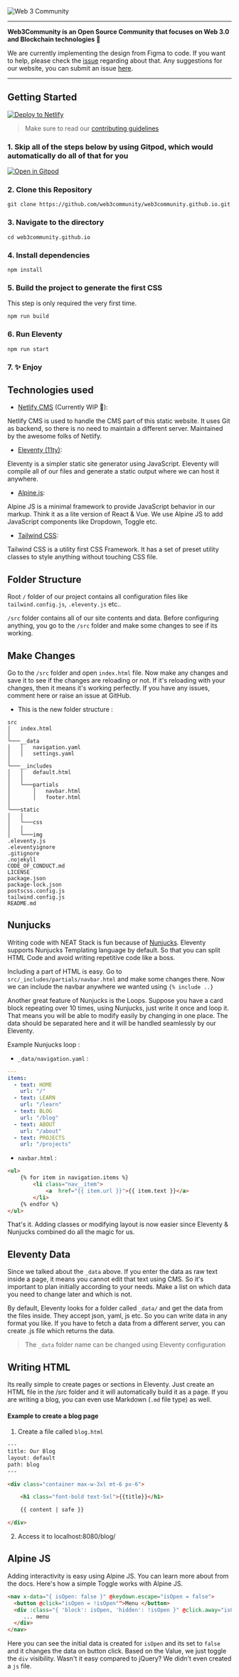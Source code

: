<!-- markdownlint-disable-next-line -->
<img alt="Web 3 Community" src="https://i.imgur.com/xKOfGSM.png"/>

---

<b>Web3Community is an Open Source Community that focuses on Web 3.0 and Blockchain technologies 🚀 </b>

We are currently implementing the design from Figma to code. If you want to help, please check the [issue](https://github.com/web3community/web3community.github.io/issues/3) regarding about that. Any suggestions for our website, you can submit an issue [here](https://github.com/web3community/web3community.github.io/issues/new/choose).

---

## Getting Started

<a href="https://app.netlify.com/start/deploy?repository=https://github.com/web3community/web3community.github.io&amp;stack=cms"><img src="https://www.netlify.com/img/deploy/button.svg" alt="Deploy to Netlify" /></a>

> Make sure to read our [contributing guidelines](https://github.com/web3community/web3community.github.io/blob/main/CONTRIBUTING.md)

### 1\. Skip all of the steps below by using Gitpod, which would automatically do all of that for you

[![Open in Gitpod](https://gitpod.io/button/open-in-gitpod.svg)](https://gitpod.io/#https://github.com/web3community/web3community.github.io)

### 2\. Clone this Repository

```
git clone https://github.com/web3community/web3community.github.io.git
```

### 3\. Navigate to the directory

```
cd web3community.github.io
```

### 4\. Install dependencies

```
npm install
```

### 5\. Build the project to generate the first CSS

This step is only required the very first time.

```
npm run build
```

### 6\. Run Eleventy

```
npm run start
```

### 7\. ✨ Enjoy

## Technologies used

* [Netlify CMS](https://www.netlifycms.org/) (Currently WIP 🚧):

Netlify CMS is used to handle the CMS part of this static website. It uses Git as backend, so there is no need to maintain a different server. Maintained by the awesome folks of Netlify.

* [Eleventy (11ty)](https://github.com/11ty/eleventy):

Eleventy is a simpler static site generator using JavaScript. Eleventy will compile all of our files and generate a static output where we can host it anywhere.

* [Alpine.js](https://alpinejs.dev/):

Alpine JS is a minimal framework to provide JavaScript behavior in our markup. Think it as a lite version of React & Vue. We use Alpine JS to add JavaScript components like Dropdown, Toggle etc.

* [Tailwind CSS](https://tailwindcss.com/):

Tailwind CSS is a utility first CSS Framework. It has a set of preset utility classes to style anything without touching CSS file.
    
## Folder Structure

Root `/` folder of our project contains all configuration files like `tailwind.config.js`, `.eleventy.js` etc..

`/src` folder contains all of our site contents and data. Before configuring anything, you go to the `/src` folder and make some changes to see if its working.

## Make Changes

Go to the `/src` folder and open `index.html` file. Now make any changes and save it to see if the changes are reloading or not. If it's reloading with your changes, then it means it's working perfectly. If you have any issues, comment here or raise an issue at GitHub.

* This is the new folder structure :

```
src
│   index.html
│
└───__data
│   │   navigation.yaml
│   │   settings.yaml
│   
└───__includes
│   │   default.html
│   │
│   └───partials
│       │   navbar.html
│       │   footer.html
│
└───static
│   │  
│   └───css
│   │
│   └───img
.eleventy.js
.eleventyignore
.gitignore
.nojekyll
CODE_OF_CONDUCT.md
LICENSE
package.json
package-lock.json
postscss.config.js
tailwind.config.js
README.md
```

## Nunjucks

Writing code with NEAT Stack is fun because of [Nunjucks](https://mozilla.github.io/nunjucks/). Eleventy supports Nunjucks Templating language by default. So that you can split HTML Code and avoid writing repetitive code like a boss.

Including a part of HTML is easy. Go to `src/_includes/partials/navbar.html` and make some changes there. Now we can include the navbar anywhere we wanted using `{% include ..}`

Another great feature of Nunjucks is the Loops. Suppose you have a card block repeating over 10 times, using Nunjucks, just write it once and loop it. That means you will be able to modify easily by changing in one place. The data should be separated here and it will be handled seamlessly by our Eleventy.

Example Nunjucks loop :
* `_data/navigation.yaml` :
```yaml
---
items:
  - text: HOME
    url: "/"
  - text: LEARN
    url: "/learn"
  - text: BLOG
    url: "/blog"
  - text: ABOUT
    url: "/about"
  - text: PROJECTS
    url: "/projects"
```

* `navbar.html` :
```html
<ul>
    {% for item in navigation.items %}
        <li class="nav__item">
            <a  href="{{ item.url }}">{{ item.text }}</a>
        </li>
    {% endfor %}
</ul>
```

That's it. Adding classes or modifying layout is now easier since Eleventy & Nunjucks combined do all the magic for us.

## Eleventy Data

Since we talked about the `_data` above. If you enter the data as raw text inside a page, it means you cannot edit that text using CMS. So it's important to plan initially according to your needs. Make a list on which data you need to change later and which is not.

By default, Eleventy looks for a folder called `_data/` and get the data from the files inside. They accept json, yaml, js etc. So you can write data in any format you like. If you have to fetch a data from a different server, you can create .js file which returns the data.

> The `_data` folder name can be changed using Eleventy configuration

## Writing HTML

Its really simple to create pages or sections in Eleventy. Just create an HTML file in the /src folder and it will automatically build it as a page. If you are writing a blog, you can even use Markdown (`.md` file type) as well.

#### Example to create a blog page

1. Create a file called `blog.html`

```html
---
title: Our Blog
layout: default
path: blog
---

<div class="container max-w-3xl mt-6 px-6">

    <h1 class="font-bold text-5xl">{{title}}</h1>

    {{ content | safe }}

</div>
```

2. Access it to localhost:8080/blog/

## Alpine JS

Adding interactivity is easy using Alpine JS. You can learn more about from the docs. Here's how a simple Toggle works with Alpine JS.

```html
<nav x-data="{ isOpen: false }" @keydown.escape="isOpen = false">
  <button @click="isOpen = !isOpen"">Menu </button>
  <div :class="{ 'block': isOpen, 'hidden': !isOpen }" @click.away="isOpen = false" x-show.transition="true">
     ... menu
  </div>
</nav>
```

Here you can see the initial data is created for `isOpen` and its set to `false` and it changes the data on button click. Based on the Value, we just toggle the `div` visibility. Wasn't it easy compared to jQuery? We didn't even created a `js` file.

